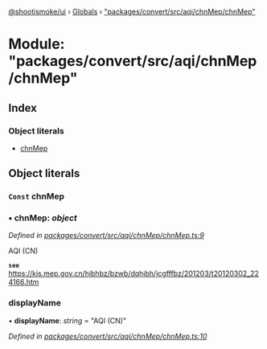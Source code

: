 [@shootismoke/ui](../README.md) › [Globals](../globals.md) › ["packages/convert/src/aqi/chnMep/chnMep"](_packages_convert_src_aqi_chnmep_chnmep_.md)

# Module: "packages/convert/src/aqi/chnMep/chnMep"

## Index

### Object literals

* [chnMep](_packages_convert_src_aqi_chnmep_chnmep_.md#const-chnmep)

## Object literals

### `Const` chnMep

### ▪ **chnMep**: *object*

*Defined in [packages/convert/src/aqi/chnMep/chnMep.ts:9](https://github.com/shootismoke/common/blob/c0e7829/packages/convert/src/aqi/chnMep/chnMep.ts#L9)*

AQI (CN)

**`see`** https://kjs.mep.gov.cn/hjbhbz/bzwb/dqhjbh/jcgfffbz/201203/t20120302_224166.htm

###  displayName

• **displayName**: *string* = "AQI (CN)"

*Defined in [packages/convert/src/aqi/chnMep/chnMep.ts:10](https://github.com/shootismoke/common/blob/c0e7829/packages/convert/src/aqi/chnMep/chnMep.ts#L10)*

